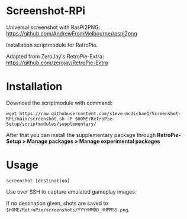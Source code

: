 # Screenshot-RPi
Universal screenshot with RasPi2PNG: https://github.com/AndrewFromMelbourne/raspi2png

Installation scriptmodule for RetroPie.

Adapted from ZeroJay's RetroPie-Extra: https://github.com/zerojay/RetroPie-Extra

# Installation
Download the scriptmodule with command:

    wget https://raw.githubusercontent.com/s1eve-mcdichae1/Screenshot-RPi/main/screenshot.sh -P $HOME/RetroPie-Setup/scriptmodules/supplementary/

After that you can install the supplementary package through **RetroPie-Setup > Manage packages > Manage experimental packages**

# Usage
    screenshot [destination]

Use over SSH to capture emulated gameplay images.

If no destination given, shots are saved to `$HOME/RetroPie/screenshots/YYYYMMDD_HHMMSS.png`.
